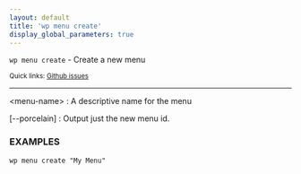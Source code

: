 ```yaml
---
layout: default
title: 'wp menu create'
display_global_parameters: true
---
```


`wp menu create` - Create a new menu

<small>Quick links: <a href="https://github.com/wp-cli/wp-cli/issues?q=is%3Aopen+label%3Acommand%3Amenu-create+sort%3Aupdated-desc">Github issues</a></small>

<hr />

&lt;menu-name&gt;
: A descriptive name for the menu

[\--porcelain]
: Output just the new menu id.

### EXAMPLES

    wp menu create "My Menu"



